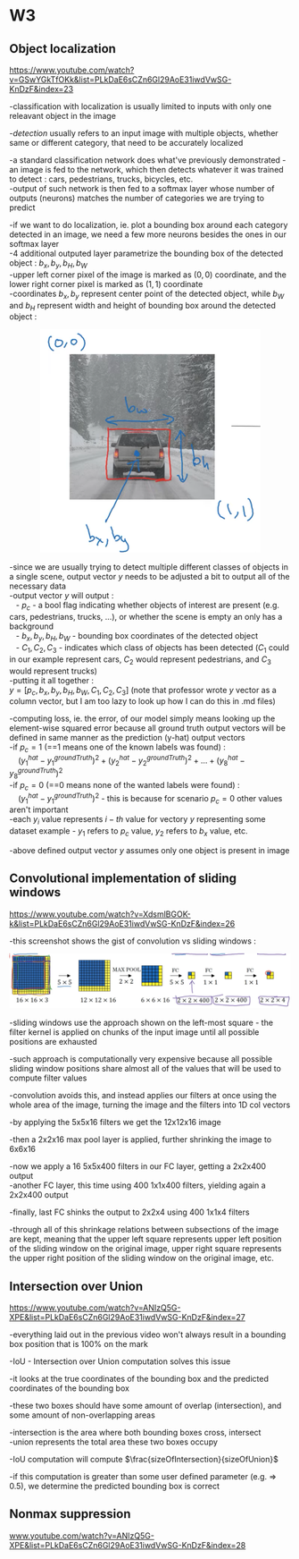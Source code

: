 # W3  
## Object localization  
https://www.youtube.com/watch?v=GSwYGkTfOKk&list=PLkDaE6sCZn6Gl29AoE31iwdVwSG-KnDzF&index=23  
  
-classification with localization is usually limited to inputs with only one releavant object in the image  
  
-*detection* usually refers to an input image with multiple objects, whether same or different category, that need to be accurately localized  
  
-a standard classification network does what've previously demonstrated - an image is fed to the network, which then detects whatever it was trained to detect : cars, pedestrians, trucks, bicycles, etc.  
-output of such network is then fed to a softmax layer whose number of outputs (neurons) matches the number of categories we are trying to predict  
  
-if we want to do localization, ie. plot a bounding box around each category detected in an image, we need a few more neurons besides the ones in our softmax layer  
-4 additional outputed layer parametrize the bounding box of the detected object : $b_{x}, b_{y}, b_{H}, b_{W}$  
-upper left corner pixel of the image is marked as $(0,0)$ coordinate, and the lower right corner pixel is marked as $(1,1)$ coordinate  
-coordinates $b_{x}, b_{y}$ represent center point of the detected object, while $b_{W}$ and $b_{H}$ represent width and height of bounding box around the detected object :  
<p style="text-align: center">
    <img src="../screenshots/BoundingBox.png"/>
</p>  
  
-since we are usually trying to detect multiple different classes of objects in a single scene, output vector *y* needs to be adjusted a bit to output all of the necessary data  
-output vector *y* will output :  
&nbsp;&nbsp;&nbsp;- $p_{c}$ - a bool flag indicating whether objects of interest are present (e.g. cars, pedestrians, trucks, ...), or whether the scene is empty an only has a background  
&nbsp;&nbsp;&nbsp;- $b_{x}, b_{y}, b_{H}, b_{W}$ - bounding box coordinates of the detected object  
&nbsp;&nbsp;&nbsp;- $C_{1}, C_{2}, C_{3}$ - indicates which class of objects has been detected ($C_{1}$ could in our example represent cars, $C_{2}$ would represent pedestrians, and $C_{3}$ would represent trucks)  
-putting it all together :  
$y = [p_{c}, b_{x}, b_{y}, b_{H}, b_{W}, C_{1}, C_{2}, C_{3}]$ (note that professor wrote *y* vector as a column vector, but I am too lazy to look up how I can do this in .md files)  
  
-computing loss, ie. the error, of our model simply means looking up the element-wise squared error because all ground truth output vectors will be defined in same manner as the prediction (y-hat) output vectors  
-if $p_{c} = 1$ (==1 means one of the known labels was found) :  
&nbsp;&nbsp;&nbsp; $(y^{hat}_{1} - y^{groundTruth}_{1})^{2} + (y^{hat}_{2} - y^{groundTruth}_{2})^{2} + ... + (y^{hat}_{8} - y^{groundTruth}_{8})^{2}$  
-if $p_{c} = 0$ (==0 means none of the wanted labels were found) :  
&nbsp;&nbsp;&nbsp; $(y^{hat}_{1} - y^{groundTruth}_{1})^{2}$ - this is because for scenario $p_{c} = 0$ other values aren't important  
-each $y_{i}$ value represents $i-th$ value for vectory *y* representing some dataset example - $y_{1}$ refers to $p_{c}$ value, $y_{2}$ refers to $b_{x}$ value, etc.  
  
-above defined output vector *y* assumes only one object is present in image  
  
## Convolutional implementation of sliding windows  
https://www.youtube.com/watch?v=XdsmlBGOK-k&list=PLkDaE6sCZn6Gl29AoE31iwdVwSG-KnDzF&index=26  
  
-this screenshot shows the gist of convolution vs sliding windows :  
<p style="text-align: center">
    <img src="../screenshots/Convolution_vs_slidingWindows.png"/>
</p>  
  
-sliding windows use the approach shown on the left-most square - the filter kernel is applied on chunks of the input image until all possible positions are exhausted  
  
-such approach is computationally very expensive because all possible sliding window positions share almost all of the values that will be used to compute filter values  
  
-convolution avoids this, and instead applies our filters at once using the whole area of the image, turning the image and the filters into 1D col vectors  
  
-by applying the 5x5x16 filters we get the 12x12x16 image  
  
-then a 2x2x16 max pool layer is applied, further shrinking the image to 6x6x16  
  
-now we apply a 16 5x5x400 filters in our FC layer, getting a 2x2x400 output  
-another FC layer, this time using 400 1x1x400 filters, yielding again a 2x2x400 output  
  
-finally, last FC shinks the output to 2x2x4 using 400 1x1x4 filters  
  
-through all of this shrinkage relations between subsections of the image are kept, meaning that the upper left square represents upper left position of the sliding window on the original image, upper right square represents the upper right position of the sliding window on the original image, etc.  
  
## Intersection over Union  
https://www.youtube.com/watch?v=ANIzQ5G-XPE&list=PLkDaE6sCZn6Gl29AoE31iwdVwSG-KnDzF&index=27  
  
-everything laid out in the previous video won't always result in a bounding box position that is 100% on the mark  
  
-IoU - Intersection over Union computation solves this issue  
  
-it looks at the true coordinates of the bounding box and the predicted coordinates of the bounding box  
  
-these two boxes should have some amount of overlap (intersection), and some amount of non-overlapping areas  
  
-intersection is the area where both bounding boxes cross, intersect  
-union represents the total area these two boxes occupy  
  
-IoU computation will compute $\frac{sizeOfIntersection}{sizeOfUnion}$  
  
-if this computation is greater than some user defined parameter (e.g. => 0.5), we determine the predicted bounding box is correct  
  
## Nonmax suppression  
www.youtube.com/watch?v=ANIzQ5G-XPE&list=PLkDaE6sCZn6Gl29AoE31iwdVwSG-KnDzF&index=28   
  

